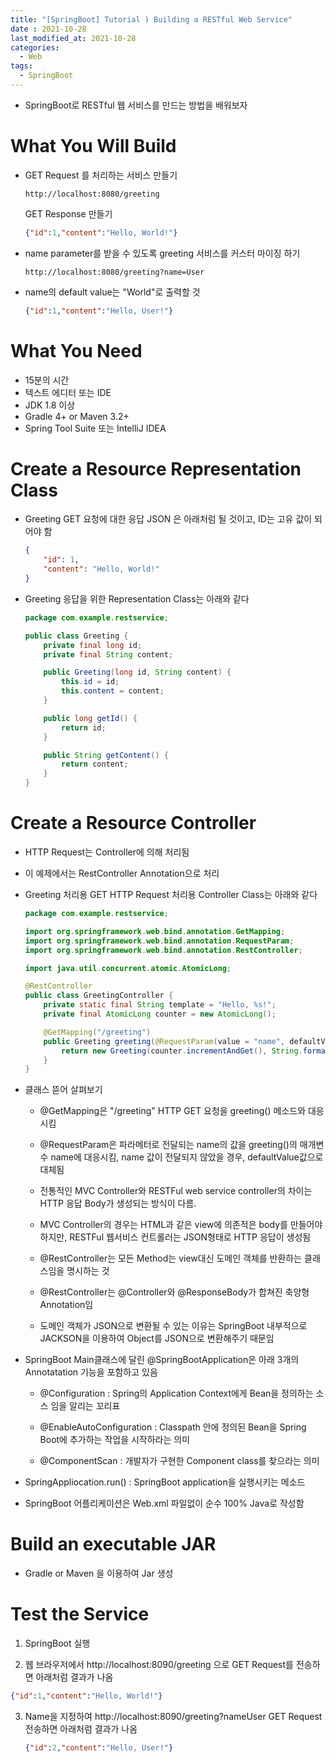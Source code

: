 ```yaml
---
title: "[SpringBoot] Tutorial ) Building a RESTful Web Service"
date : 2021-10-28
last_modified_at: 2021-10-28
categories:
  - Web
tags:
  - SpringBoot
---
```


- SpringBoot로 RESTful 웹 서비스를 만드는 방법을 배워보자

# What You Will Build

- GET Request 를 처리하는 서비스 만들기

  ```
  http://localhost:8080/greeting
  ```

  GET Response 만들기  

  ```json
  {"id":1,"content":"Hello, World!"} 
  ```

- name parameter를 받을 수 있도록 greeting 서비스를 커스터 마이징 하기

  ```
  http://localhost:8080/greeting?name=User
  ```

- name의 default value는 "World"로 출력할 것

  ```json
  {"id":1,"content":"Hello, User!"}
  ```

# What You Need

- 15분의 시간
- 텍스트 에디터 또는 IDE
- JDK 1.8 이상
- Gradle 4+ or Maven 3.2+
- Spring Tool Suite 또는 IntelliJ IDEA

# Create a Resource Representation Class

- Greeting GET 요청에 대한 응답 JSON 은 아래처럼 될 것이고, ID는 고유 값이 되어야 함

  ```json
  {
      "id": 1,
      "content": "Hello, World!"
  }
  ```

- Greeting 응답을 위한 Representation Class는 아래와 같다

  ```java
  package com.example.restservice;
  
  public class Greeting {
      private final long id;
      private final String content;
  
      public Greeting(long id, String content) {
          this.id = id;
          this.content = content;
      }
  
      public long getId() {
          return id;
      }
  
      public String getContent() {
          return content;
      }
  }
  
  ```

# Create a Resource Controller

- HTTP Request는 Controller에 의해 처리됨

- 이 예제에서는 RestController Annotation으로 처리

- Greeting 처리용 GET HTTP Request 처리용 Controller Class는 아래와 같다

  ```java
  package com.example.restservice;
  
  import org.springframework.web.bind.annotation.GetMapping;
  import org.springframework.web.bind.annotation.RequestParam;
  import org.springframework.web.bind.annotation.RestController;
  
  import java.util.concurrent.atomic.AtomicLong;
  
  @RestController
  public class GreetingController {
      private static final String template = "Hello, %s!";
      private final AtomicLong counter = new AtomicLong();
  
      @GetMapping("/greeting")
      public Greeting greeting(@RequestParam(value = "name", defaultValue = "World") String name) {
          return new Greeting(counter.incrementAndGet(), String.format(template, name));
      }
  }
  ```

- 클래스 뜯어 살펴보기

  - @GetMapping은 "/greeting" HTTP GET 요청을 greeting() 메소드와 대응시킴

  - @RequestParam은 파라메터로 전달되는 name의 값을 greeting()의 매개변수 name에 대응시킴, name 값이 전달되지 않았을 경우, defaultValue값으로 대체됨

  - 전통적인 MVC Controller와 RESTFul web service controller의 차이는 HTTP 응답 Body가 생성되는 방식이 다름.

  - MVC Controller의 경우는 HTML과 같은 view에 의존적은 body를 만들어야 하지만, RESTFul 웹서비스 컨트롤러는 JSON형태로 HTTP 응답이 생성됨

  - @RestController는 모든 Method는 view대신 도메인 객체를 반환하는 클래스임을 명시하는 것

  - @RestController는 @Controller와 @ResponseBody가 합쳐진 축양형 Annotation임

  - 도메인 객체가 JSON으로 변환될 수 있는 이유는 SpringBoot 내부적으로 JACKSON을 이용하여 Object를 JSON으로 변환해주기 때문임

- SpringBoot Main클래스에 달린 @SpringBootApplication은 아래 3개의 Annotatation 기능을 포함하고 있음

  - @Configuration : Spring의 Application Context에게 Bean을 정의하는 소스 임을 알리는 꼬리표

  - @EnableAutoConfiguration : Classpath 안에 정의된 Bean을 Spring Boot에 추가하는 작업을 시작하라는 의미

  - @ComponentScan : 개발자가 구현한 Component class를 찾으라는 의미

- SpringAppliocation.run() : SpringBoot application을 실행시키는 메소드

- SpringBoot 어플리케이션은 Web.xml 파일없이 순수 100% Java로 작성함

# Build an executable JAR

- Gradle or Maven 을 이용하여 Jar 생성



# Test the Service

1. SpringBoot 실행 

2.  웹 브라우저에서 http://localhost:8090/greeting 으로 GET Request를 전송하면 아래처럼 결과가 나옴

   ```json
   {"id":1,"content":"Hello, World!"}
   ```

3. Name을 지정하여 http://localhost:8090/greeting?nameUser GET Request  전송하면 아래처럼 결과가 나옴

   ```json
   {"id":2,"content":"Hello, User!"}
   ```

   
